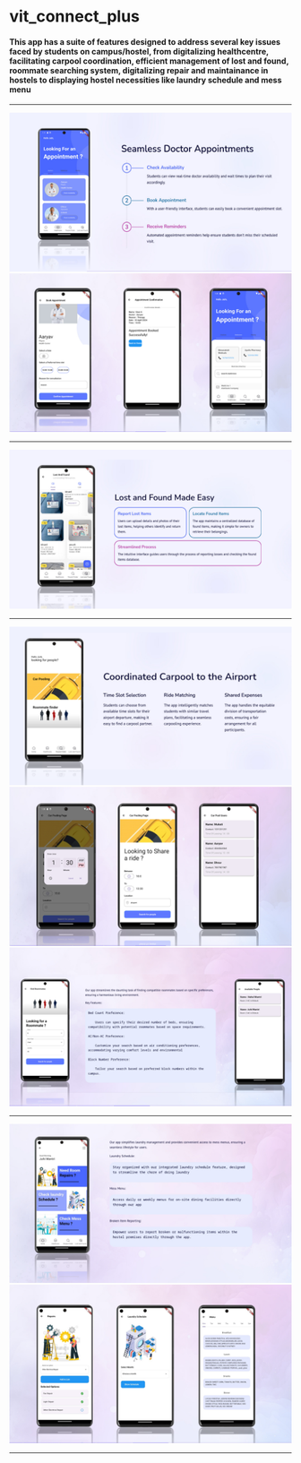 # vit_connect_plus

#### This app has a suite of features designed to address several key issues faced by students on campus/hostel, from digitalizing healthcentre, facilitating carpool coordination, efficient management of lost and found, roommate searching system, digitalizing repair and maintainance in hostels to displaying hostel necessities like laundry schedule and mess menu


<hr>
<img src="display\healthcare.png">

<img src="display\healthcare-screens.png">
<hr>
<img src="display\lost_and_found.png">
<hr>
<img src="display\carpool.png">
<img src="display\carpool-ss.png">

<img src="display\roommate finder.png">
<hr>
<img src="display/hostel.png">
<img src="display\hostel_screens.png">
<hr>

